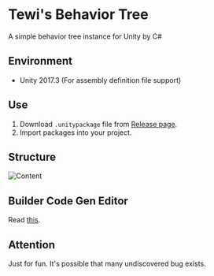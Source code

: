 # Tewi's Behavior Tree

A simple behavior tree instance for Unity by C#

## Environment

- Unity 2017.3 (For assembly definition file support)

## Use

1. Download `.unitypackage` file from [Release page](https://github.com/DCTewi/TewiBehaviorTree/releases).
2. Import packages into your project.

## Structure

![Content](https://s2.ax1x.com/2020/02/18/3FXO2V.png)

## Builder Code Gen Editor

Read [this](./TewiBehaviorTree/BehaviorTree/BehaviorEditor/README.md).

## Attention

Just for fun. It's possible that many undiscovered bug exists.

